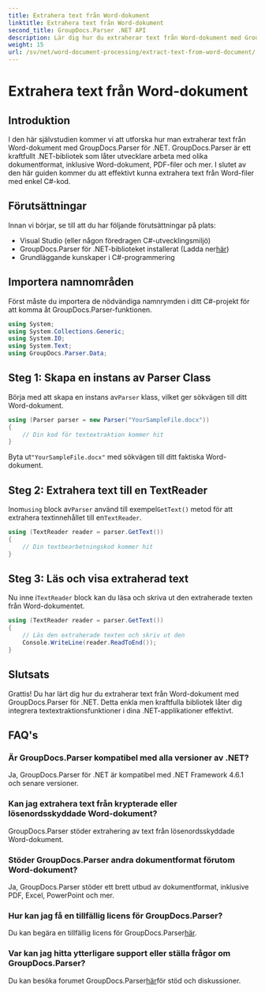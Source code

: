 ```yaml
---
title: Extrahera text från Word-dokument
linktitle: Extrahera text från Word-dokument
second_title: GroupDocs.Parser .NET API
description: Lär dig hur du extraherar text från Word-dokument med GroupDocs.Parser för .NET. Steg-för-steg guide med kodexempel.
weight: 15
url: /sv/net/word-document-processing/extract-text-from-word-document/
---
```


# Extrahera text från Word-dokument

## Introduktion
I den här självstudien kommer vi att utforska hur man extraherar text från Word-dokument med GroupDocs.Parser för .NET. GroupDocs.Parser är ett kraftfullt .NET-bibliotek som låter utvecklare arbeta med olika dokumentformat, inklusive Word-dokument, PDF-filer och mer. I slutet av den här guiden kommer du att effektivt kunna extrahera text från Word-filer med enkel C#-kod.
## Förutsättningar
Innan vi börjar, se till att du har följande förutsättningar på plats:
- Visual Studio (eller någon föredragen C#-utvecklingsmiljö)
- GroupDocs.Parser för .NET-biblioteket installerat (Ladda ner[här](https://releases.groupdocs.com/parser/net/))
- Grundläggande kunskaper i C#-programmering

## Importera namnområden
Först måste du importera de nödvändiga namnrymden i ditt C#-projekt för att komma åt GroupDocs.Parser-funktionen.
```csharp
using System;
using System.Collections.Generic;
using System.IO;
using System.Text;
using GroupDocs.Parser.Data;
```
## Steg 1: Skapa en instans av Parser Class
 Börja med att skapa en instans av`Parser` klass, vilket ger sökvägen till ditt Word-dokument.
```csharp
using (Parser parser = new Parser("YourSampleFile.docx"))
{
    // Din kod för textextraktion kommer hit
}
```
 Byta ut`"YourSampleFile.docx"` med sökvägen till ditt faktiska Word-dokument.
## Steg 2: Extrahera text till en TextReader
 Inom`using` block av`Parser` använd till exempel`GetText()` metod för att extrahera textinnehållet till en`TextReader`.
```csharp
using (TextReader reader = parser.GetText())
{
    // Din textbearbetningskod kommer hit
}
```
## Steg 3: Läs och visa extraherad text
 Nu inne i`TextReader` block kan du läsa och skriva ut den extraherade texten från Word-dokumentet.
```csharp
using (TextReader reader = parser.GetText())
{
    // Läs den extraherade texten och skriv ut den
    Console.WriteLine(reader.ReadToEnd());
}
```

## Slutsats
Grattis! Du har lärt dig hur du extraherar text från Word-dokument med GroupDocs.Parser för .NET. Detta enkla men kraftfulla bibliotek låter dig integrera textextraktionsfunktioner i dina .NET-applikationer effektivt.

## FAQ's
### Är GroupDocs.Parser kompatibel med alla versioner av .NET?
Ja, GroupDocs.Parser för .NET är kompatibel med .NET Framework 4.6.1 och senare versioner.
### Kan jag extrahera text från krypterade eller lösenordsskyddade Word-dokument?
GroupDocs.Parser stöder extrahering av text från lösenordsskyddade Word-dokument.
### Stöder GroupDocs.Parser andra dokumentformat förutom Word-dokument?
Ja, GroupDocs.Parser stöder ett brett utbud av dokumentformat, inklusive PDF, Excel, PowerPoint och mer.
### Hur kan jag få en tillfällig licens för GroupDocs.Parser?
 Du kan begära en tillfällig licens för GroupDocs.Parser[här](https://purchase.groupdocs.com/temporary-license/).
### Var kan jag hitta ytterligare support eller ställa frågor om GroupDocs.Parser?
 Du kan besöka forumet GroupDocs.Parser[här](https://forum.groupdocs.com/c/parser/17)för stöd och diskussioner.